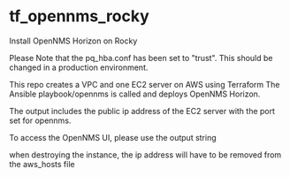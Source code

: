 # tf_opennms_rocky
Install OpenNMS Horizon on Rocky

Please Note that the pq_hba.conf has been set to "trust".  This should be changed in a production environment.

This repo creates a VPC and one EC2 server on AWS using Terraform
The Ansible playbook/opennms is called and deploys OpenNMS Horizon.

The output includes the public ip address of the EC2 server with the port set for opennms.

To access the OpenNMS UI, please use the output string

when destroying the instance, the ip address will have to be removed from the aws_hosts file
